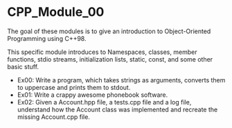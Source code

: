 # CPP_Module_00
The goal of these modules is to give an introduction to Object-Oriented Programming using C++98.

This specific module introduces to Namespaces, classes, member functions, stdio streams, initialization lists, static, const, and some other basic stuff.

- Ex00: Write a program, which takes strings as arguments, converts them to uppercase and prints them to stdout.
- Ex01: Write a crappy awesome phonebook software.
- Ex02: Given a Account.hpp file, a tests.cpp file and a log file, understand how the Account class was implemented and recreate the missing Account.cpp file.
